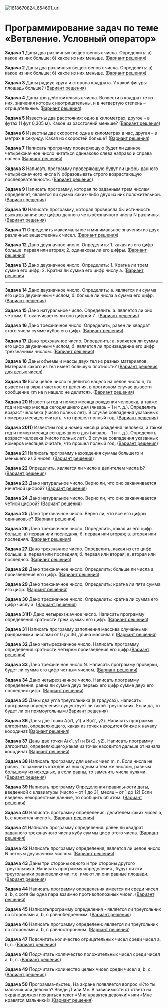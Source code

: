 ![1618670824_654691_url](https://user-images.githubusercontent.com/119147958/220416035-bc592c21-97d4-4400-bba7-1fb62ca8a2ee.jpeg)

# Программирование задач по теме «Ветвление. Условный оператор»

**Задача 1**   Даны два различных вещественных числа. Определить: а) какое из них больше; б) какое из них меньше. ([Вариант решения](https://github.com/ArtemGit007/Programming-tasks-on-the-topic-Branching.-Conditional-operators-./blob/master/Задача%201/Program.cs))

**Задача 2**   Даны два различных вещественных числа. Определить: а) какое из них больше; б) какое из них меньше. ([Вариант решения](https://github.com/ArtemGit007/Programming-tasks-on-the-topic-Branching.-Conditional-operators-./blob/master/Задача%202/Program.cs))

**Задача 3**   Даны радиус круга и сторона квадрата. У какой фигуры площадь больше?  ([Вариант решения](https://github.com/ArtemGit007/Programming-tasks-on-the-topic-Branching.-Conditional-operators-./blob/master/Задача%203/Program.cs))

**Задача 4**    Даны три действительных числа. Возвести в квадрат те из них, значения которых неотрицательны, и в четвертую степень – отрицательные. ([Вариант решения](https://github.com/ArtemGit007/Programming-tasks-on-the-topic-Branching.-Conditional-operators-./blob/master/Задача%204/Program.cs))

**Задача 5**    Известны два расстояния: одно в километрах, другое – в футах (1 фут 0,305 м). Какое из расстояний меньше? ([Вариант решения](https://github.com/ArtemGit007/Programming-tasks-on-the-topic-Branching.-Conditional-operators-./blob/master/Задача%205/Program.cs))

**Задача 6**   Известны две скорости: одна в километрах в час, другая – в метрах в секунду. Какая из скоростей больше? ([Вариант решения](https://github.com/ArtemGit007/Programming-tasks-on-the-topic-Branching.-Conditional-operators-./blob/master/Задача%206/Program.cs))

**Задача 7**   Написать программу проверяющую будет ли данное четырёхзначное число читаться одинаково слева направо и справа налево.([Вариант решения](https://github.com/ArtemGit007/Programming-tasks-on-the-topic-Branching.-Conditional-operators-./blob/master/Задача%207/Program.cs))

**Задача 8**   Написать программу проверяющую будут ли цифры данного четырёхзначного числа N образовывать строго возрастающую последовательность. ([Вариант решения](https://github.com/ArtemGit007/Programming-tasks-on-the-topic-Branching.-Conditional-operators-./blob/master/Задача%208/Program.cs))

**Задача 9** Написать программу, которая по заданным трем числам определяет, является ли сумма каких-либо двух из них положительной. ([Вариант решения](https://github.com/ArtemGit007/Programming-tasks-on-the-topic-Branching.-Conditional-operators-./blob/master/Задача%209/Program.cs))

**Задача 10** Написать программу, которая проверяла бы истинность высказывания: все цифры данного четырёхзначного числа N различны. ([Вариант решения](https://github.com/ArtemGit007/Programming-tasks-on-the-topic-Branching.-Conditional-operators-./blob/master/Задача%2010/Program.cs))

**Задача 11** Определить максимальное и минимальное значения из двух различных вещественных чисел. ([Вариант решения](https://github.com/ArtemGit007/Programming-tasks-on-the-topic-Branching.-Conditional-operators-./blob/master/Задача%2011/Program.cs))

**Задача 12** Дано двузначное число. Определить: 1. какая из его цифр больше:  первая или вторая; 2. одинаковы ли его цифры. ([Вариант решения](https://github.com/ArtemGit007/Programming-tasks-on-the-topic-Branching.-Conditional-operators-./blob/master/Задача%2012/Program.cs))

**Задача 13**  Дано двузначное число. Определить: 1. Кратна ли трем сумма его цифр; 2. Кратна ли сумма его цифр числу а. ([Вариант решения](https://github.com/ArtemGit007/Programming-tasks-on-the-topic-Branching.-Conditional-operators-./blob/master/Задача%2013/Program.cs)

---------------------------------------------
**Задача 14** Дано двузначное число. Определить: а. является ли сумма его цифр двузначным числом; б. больше ли числа а сумма его цифр.  ([Вариант решения](https://github.com/ArtemGit007/Programming-tasks-on-the-topic-Branching.-Conditional-operators-./blob/master/Задача%2014/Program.cs ))

**Задача 15** Дано натуральное число. Определить: а. является ли оно четным; б. оканчивается ли оно цифрой 7.. ([Вариант решения](https://github.com/ArtemGit007/Programming-tasks-on-the-topic-Branching.-Conditional-operators-./blob/master/Задача%2015/Program.cs ))

**Задача 16** Дано трехзначное число. Определить, равен ли квадрат этого числа сумме кубов его цифр. ([Вариант решения](https://github.com/ArtemGit007/Programming-tasks-on-the-topic-Branching.-Conditional-operators-./blob/master/Задача%2016/Program.cs))

**Задача 17** Дано трехзначное число. Определить: а. является ли сумма его цифр двузначным числом; б. является ли произведение его цифр трехзначным числом. ([Вариант решения](https://github.com/ArtemGit007/Programming-tasks-on-the-topic-Branching.-Conditional-operators-./blob/master/Задача%2017/Program.cs))

**Задача 18** Даны объемы и массы двух тел из разных материалов. Материал какого из тел имеет большую плотность? ([Вариант решения для целых чисел](https://github.com/ArtemGit007/Programming-tasks-on-the-topic-Branching.-Conditional-operators-./blob/master/Задача%2018/Program.cs ))

**Задача 19** Если целое число m делится нацело на целое число n, то вывести на экран частное от деления, в противном случае вывести сообщение «m на n нацело не делится». ([Вариант решения](https://github.com/ArtemGit007/Programming-tasks-on-the-topic-Branching.-Conditional-operators-./blob/master/Задача%2019/Program.cs))

**Задача 20** Известны год и номер месяца рождения человека, а также год и номер месяца сегодняшнего дня (январь – 1 и т. д.). Определить возраст человека (число полных лет). В случае совпадения указанных номеров месяцев считать, что прошел полный год. ([Вариант решения](https://github.com/ArtemGit007/Programming-tasks-on-the-topic-Branching.-Conditional-operators-./blob/master/Задача%2020/Program.cs))

**Задача 20(1)** Известны год и номер месяца рождения человека, а также год и номер месяца сегодняшнего дня (январь – 1 и т. д.). Определить возраст человека (число полных лет). В случае совпадения указанных номеров месяцев считать, что прошел полный год. ([Вариант решения](https://github.com/ArtemGit007/Programming-tasks-on-the-topic-Branching.-Conditional-operators-./blob/master/Задача%2020(1)/Program.cs))

**Задача 21** Написать программу нахождения суммы большего и меньшего из 3 чисел. ([Вариант решения](https://github.com/ArtemGit007/Programming-tasks-on-the-topic-Branching.-Conditional-operators-./blob/master/Задача%2021/Program.cs))

**Задача 22** Определить, является ли число a делителем числа b?
 ([Вариант решения](https://github.com/ArtemGit007/Programming-tasks-on-the-topic-Branching.-Conditional-operators-./blob/master/Задача%2022/Program.cs))

**Задача 23** Дано натуральное число. Верно ли, что оно заканчивается нечетной цифрой? ([Вариант решения](https://github.com/ArtemGit007/Programming-tasks-on-the-topic-Branching.-Conditional-operators-./blob/master/Задача%2023/Program.cs))

**Задача 24** Дано натуральное число. Верно ли, что оно заканчивается четной цифрой? ([Вариант решения](https://github.com/ArtemGit007/Programming-tasks-on-the-topic-Branching.-Conditional-operators-./blob/master/Задача%2024/Program.cs))

**Задача 25** Дано трехзначное число. Верно ли, что все его цифры одинаковые?  ([Вариант решения](https://github.com/ArtemGit007/Programming-tasks-on-the-topic-Branching.-Conditional-operators-./blob/master/Задача%2025/Program.cs))

**Задача 26** Дано трехзначное число. Определить, какая из его цифр больше: а) первая или последняя; б. первая или вторая; в. вторая или последняя. ([Вариант решения](https://github.com/ArtemGit007/Programming-tasks-on-the-topic-Branching.-Conditional-operators-./blob/master/Задача%2026/Program.cs))

**Задача 27** Дано трехзначное число. Определить, какая из его цифр больше: а. первая или последняя; б. первая или вторая; в. вторая или последняя. ([Вариант решения](https://github.com/ArtemGit007/Programming-tasks-on-the-topic-Branching.-Conditional-operators-./blob/master/Задача%2027/Program.cs))

**Задача 28** Дано трехзначное число. Определить: больше ли числа а произведение его цифр. ([Вариант решения](https://github.com/ArtemGit007/Programming-tasks-on-the-topic-Branching.-Conditional-operators-./commit/696963304fa42ebf07da222a04875fa76c3f004a))

**Задача 29** Дано трехзначное число. Определить: кратна ли пяти сумма его цифр. ([Вариант решения](https://github.com/ArtemGit007/Programming-tasks-on-the-topic-Branching.-Conditional-operators-./blob/master/Задача%2029/Program.cs))

**Задача 30** Дано трехзначное число. Определить: кратна ли сумма его цифр числу а. ([Вариант решения](https://github.com/ArtemGit007/Programming-tasks-on-the-topic-Branching.-Conditional-operators-./commit/b03d11f463d9f7754e9656c02b1d4ca8745d0844))

**Задача 31(1)**  Дано четырехзн:ачное число. Написать программу определения кратности трем суммы его цифр. ([Вариант решения](https://github.com/ArtemGit007/Programming-tasks-on-the-topic-Branching.-Conditional-operators-./blob/master/Задача%2031(1)/Program.cs))

**Задача 31** Написать программу заполнения массива случайными рандомными числами от 0 до 36, длина массива n ([Вариант решения](https://github.com/ArtemGit007/Programming-tasks-on-the-topic-Branching.-Conditional-operators-./blob/master/Задача%2031/Program.cs))

**Задача 32**  Дано четырехзначное число. Написать программу определения
кратности четырем произведения его цифр.([Вариант решения](https://github.com/ArtemGit007/Programming-tasks-on-the-topic-Branching.-Conditional-operators-./blob/master/Задача%2032/Program.cs))

**Задача 33**   Дано трехзначное число N. Написать программу проверки, 
 будет ли сумма его цифр четным числом. ([Вариант решения](https://github.com/ArtemGit007/Programming-tasks-on-the-topic-Branching.-Conditional-operators-./blob/master/Задача%2033/Program.cs))

**Задача 34**  Дано четырехзначное число. Написать программу определения:  равна ли сумма двух первых его цифр сумме двух его последних цифр. ([Вариант решения](https://github.com/ArtemGit007/Programming-tasks-on-the-topic-Branching.-Conditional-operators-./blob/master/Задача%2034/Program.cs))

**Задача 35**   Даны два угла треугольника (в градусах). Написать программу определения: существует ли такой треугольник. Если да, то будет ли он прямоугольным.([Вариант решения](https://github.com/ArtemGit007/Programming-tasks-on-the-topic-Branching.-Conditional-operators-./blob/master/Задача%2035/Program.cs))

**Задача 36**  Даны две точки А(х1, y1) и В(х2, у2). Написать программу алгоритма, определяющего, какая из точек находится ближе к началу координат.([Вариант решения](https://github.com/ArtemGit007/Programming-tasks-on-the-topic-Branching.-Conditional-operators-./blob/master/Задача%2036/Program.cs))

**Задача 37** Даны две точки А(х1, y1) и В(х2, у2). Написать программу алгоритма, определяющего,какая из точек находится дальше от начала координат.([Вариант решения](https://github.com/ArtemGit007/Programming-tasks-/blob/master/Задача%2037/Program.cs))

**Задача 38** Написать программу для целых чиел m, n. Если числа не равны, то заменить каждое из них одним и тем же числом, равным большему из исходных, а если равны, то заменить числа нулями. ([Вариант решения](https://github.com/ArtemGit007/Programming-tasks-/blob/master/Задача%2038/Program.cs))

**Задача 39** Написать программу Определения правильности даты, введенной с клавиатуры (число – от 1 до 31, месяц – от 1 до 12).Если введены некорректные данные, то сообщить об этом. ([Вариант решения](https://github.com/ArtemGit007/Programming-tasks-/blob/master/Задача%2039/Program.cs))

**Задача 40** Написать программу определения: делителем каких чисел a, b, с является число k. ([Вариант решения](https://github.com/ArtemGit007/Programming-tasks-/blob/master/Задача%2040/Program.cs))

**Задача 41** Написать программу определения: равен ли квадрат заданного трехзначного числа кубу суммы цифр этого числа. ([Вариант решения](https://github.com/ArtemGit007/Programming-tasks-/blob/master/Задача%2041/Program.cs))

**Задача 42** Написать программу определения, является ли целое число N четным двузначным числом. ([Вариант решения](https://github.com/ArtemGit007/Programming-tasks-/blob/master/Задача%2042/Program.cs))

**Задача 43** Даны три стороны одного и три стороны другого треугольника. Написать программу определения , будут ли эти треугольники равновеликими, т.е. имеют ли они равные площади. ([Вариант решения](https://github.com/ArtemGit007/Programming-tasks-/blob/master/Задача%2043/Program.cs))

**Задача 44** Написать программу определения имеется ли среди чисел а, b, с 
хотя бы одна пара взаимно противоположных чисел. ([Вариант решения](https://github.com/ArtemGit007/Programming-tasks-/blob/master/Задача%2044/Program.cs ))

**Задача 45**  Написатьпрограмму определения - является ли треугольник со сторонами a, b, с равнобедренным. ([Вариант решения](https://github.com/ArtemGit007/Programming-tasks-/blob/master/Задача%2045/Program.cs ))

**Задача 46**  Написать программу определени: является ли треугольник со сторонами a, b, с равносторонним. ([Вариант решения](https://github.com/ArtemGit007/Programming-tasks-/blob/master/Задача%2046/Program.cs ))

**Задача 47**   Подсчитать количество отрицательных чисел среди чисел а, b, с. ([Вариант решения](https://github.com/ArtemGit007/Programming-tasks-/blob/master/Задача47/Program.cs ))

**Задача 48**   Подсчитать колличество положительных чисел среди чисел а, b, c. ([Вариант решения](https://github.com/ArtemGit007/Programming-tasks-/blob/master/Задача48/Program.cs ))

**Задача 49**  Подсчитать количество целых чисел среди чисел a, b, с. ([Вариант решения]( https://github.com/ArtemGit007/Programming-tasks-/blob/master/Задача49/Program.cs))

**Задача 50**  Программа-льстец. На экране появляется вопрос 
«Кто ты: мальчик или девочка? Введи Д или М». 
В зависимости от ответа на экране должен появиться текст 
 «Мне нравятся девочки!» или «Мне нравятся мальчики!».([Вариант решения](https://github.com/ArtemGit007/Programming-tasks-/blob/master/Задача%2050/Program.cs ))




